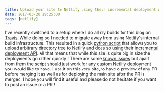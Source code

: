 ```yaml
---
title: Upload your site to Netlify using their incremental deployment API
date: 2017-03-20 19:25:00
tags: [netlify]
---
```


I've recently switched to a setup where I do all my builds for this blog on [Travis](https://travis-ci.org/cyplo/blog). While doing so I needed to migrate away from using Netlify's internal build infrastructure. This resulted in a quick [python script](https://github.com/cyplo/netlify_deployer) that allows you to upload arbitrary directory tree to Netlify and does so using their [incremental deployment API](https://www.netlify.com/docs/api/#deploying-to-netlify). All that means that while this site is quite big in size the deployments go rather quickly ! There are some [known issues](https://github.com/cyplo/netlify_deployer/issues) but apart from them the script should just work for any custom Netlify deployment you would like to have. I use it on this very site, to have a preview of any PR before merging it as well as for deploying the main site after the PR is merged. I hope you will find it useful and please do not hesitate if you want to post an issue or a PR !
